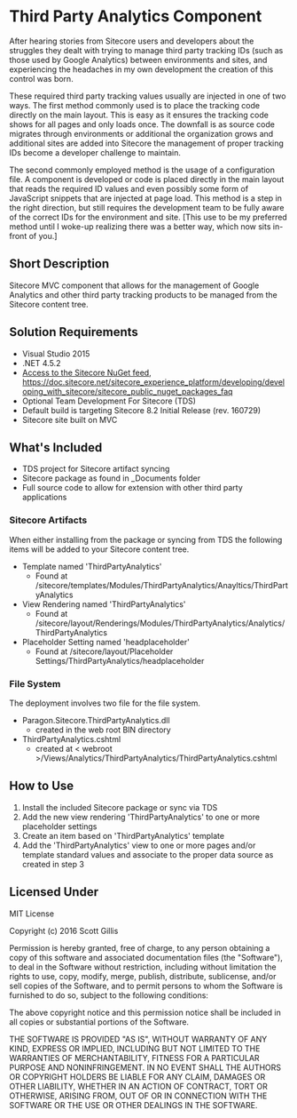 # Third Party Analytics Component

After hearing stories from Sitecore users and developers about the struggles they dealt with trying to manage third party tracking IDs (such as those used by Google Analytics) between environments and sites, and experiencing the headaches in my own development the creation of this control was born.

These required third party tracking values usually are injected in one of two ways. The first method commonly used is to place the tracking code directly on the main layout. This is easy as it ensures the tracking code shows for all pages and only loads once. The downfall is as source code migrates through environments or additional the organization grows and additional sites are added into Sitecore the management of proper tracking IDs become a developer challenge to maintain.

The second commonly employed method is the usage of a configuration file. A component is developed or code is placed directly in the main layout that reads the required ID values and even possibly some form of JavaScript snippets that are injected at page load. This method is a step in the right direction, but still requires the development team to be fully aware of the correct IDs for the environment and site. [This use to be my preferred method until I woke-up realizing there was a better way, which now sits in-front of you.]

## Short Description
Sitecore MVC component that allows for the management of Google Analytics and other third party tracking products to be managed from the Sitecore content tree.

## Solution Requirements
* Visual Studio 2015
* .NET 4.5.2
* [Access to the Sitecore NuGet feed](https://doc.sitecore.net/sitecore_experience_platform/developing/developing_with_sitecore/sitecore_public_nuget_packages_faq), https://doc.sitecore.net/sitecore_experience_platform/developing/developing_with_sitecore/sitecore_public_nuget_packages_faq
* Optional Team Development For Sitecore (TDS)
* Default build is targeting Sitecore 8.2 Initial Release (rev. 160729)
* Sitecore site built on MVC

## What's Included
* TDS project for Sitecore artifact syncing
* Sitecore package as found in _Documents folder
* Full source code to allow for extension with other third party applications

### Sitecore Artifacts
When either installing from the package or syncing from TDS the following items will be added to your Sitecore content tree.
* Template named 'ThirdPartyAnalytics'
    * Found at /sitecore/templates/Modules/ThirdPartyAnalytics/Anayltics/ThirdPartyAnalytics
* View Rendering named 'ThirdPartyAnalytics'
    * Found at /sitecore/layout/Renderings/Modules/ThirdPartyAnalytics/Analytics/ThirdPartyAnalytics
* Placeholder Setting named 'headplaceholder'
    * Found at /sitecore/layout/Placeholder Settings/ThirdPartyAnalytics/headplaceholder

### File System
The deployment involves two file for the file system.
* Paragon.Sitecore.ThirdPartyAnalytics.dll
    * created in the web root BIN directory
* ThirdPartyAnalytics.cshtml
    * created at < webroot >/Views/Analytics/ThirdPartyAnalytics/ThirdPartyAnalytics.cshtml

## How to Use
1. Install the included Sitecore package or sync via TDS
2. Add the new view rendering 'ThirdPartyAnalytics' to one or more placeholder settings
3. Create an item based on 'ThirdPartyAnalytics' template
4. Add the 'ThirdPartyAnalytics' view to one or more pages and/or template standard values and associate to the proper data source as created in step 3


## Licensed Under
MIT License

Copyright (c) 2016 Scott Gillis

Permission is hereby granted, free of charge, to any person obtaining a copy
of this software and associated documentation files (the "Software"), to deal
in the Software without restriction, including without limitation the rights
to use, copy, modify, merge, publish, distribute, sublicense, and/or sell
copies of the Software, and to permit persons to whom the Software is
furnished to do so, subject to the following conditions:

The above copyright notice and this permission notice shall be included in all
copies or substantial portions of the Software.

THE SOFTWARE IS PROVIDED "AS IS", WITHOUT WARRANTY OF ANY KIND, EXPRESS OR
IMPLIED, INCLUDING BUT NOT LIMITED TO THE WARRANTIES OF MERCHANTABILITY,
FITNESS FOR A PARTICULAR PURPOSE AND NONINFRINGEMENT. IN NO EVENT SHALL THE
AUTHORS OR COPYRIGHT HOLDERS BE LIABLE FOR ANY CLAIM, DAMAGES OR OTHER
LIABILITY, WHETHER IN AN ACTION OF CONTRACT, TORT OR OTHERWISE, ARISING FROM,
OUT OF OR IN CONNECTION WITH THE SOFTWARE OR THE USE OR OTHER DEALINGS IN THE
SOFTWARE.